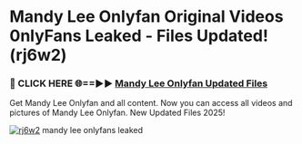 # Mandy Lee Onlyfan Original Videos 0nlyFans Leaked - Files Updated! (rj6w2)

<h3>🔴 CLICK HERE 🌐==►► <a href="https://tinyurl.com/2jnfzry5" rel="nofollow">Mandy Lee Onlyfan Updated Files</a></h3>

Get Mandy Lee Onlyfan and all content. Now you can access all videos and pictures of Mandy Lee Onlyfan. New Updated Files 2025!

[![rj6w2](https://i.imgur.com/GyGTBgg.gif)](https://tinyurl.com/2jnfzry5)
mandy lee onlyfans leaked